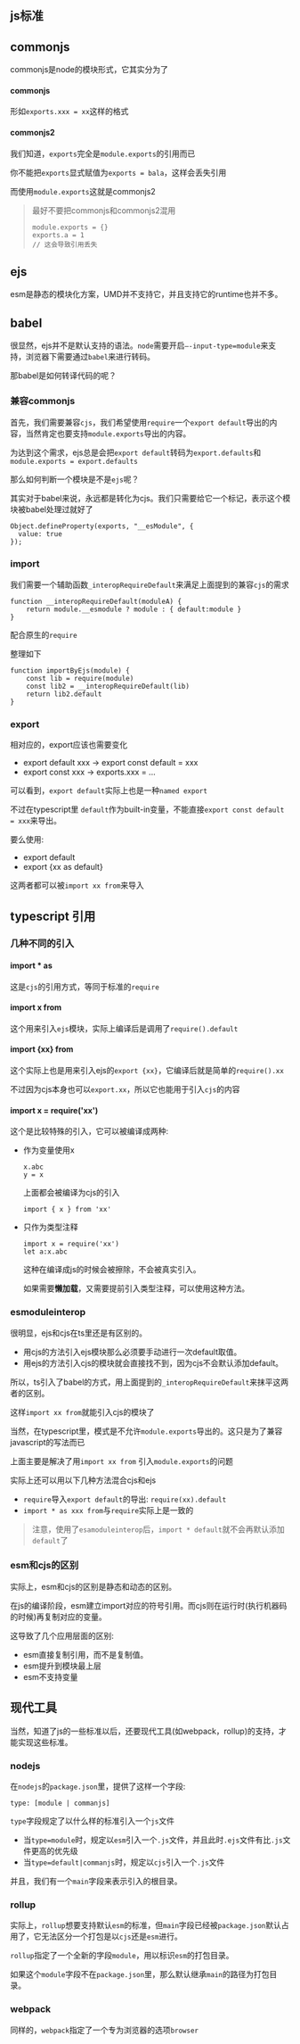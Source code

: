 ## js标准



## commonjs

commonjs是node的模块形式，它其实分为了

#### commonjs

形如`exports.xxx = xx`这样的格式

#### commonjs2

我们知道，`exports`完全是`module.exports`的引用而已

你不能把`exports`显式赋值为`exports = bala`，这样会丢失引用

而使用`module.exports`这就是commonjs2



> 最好不要把commonjs和commonjs2混用
>
> ```
> module.exports = {}
> exports.a = 1
> // 这会导致引用丢失
> ```



## ejs

esm是静态的模块化方案，UMD并不支持它，并且支持它的runtime也并不多。



## babel

很显然，ejs并不是默认支持的语法。`node`需要开启`—-input-type=module`来支持，浏览器下需要通过`babel`来进行转码。

那babel是如何转译代码的呢？



### 兼容commonjs

首先，我们需要兼容`cjs`，我们希望使用`require`一个`export default`导出的内容，当然肯定也要支持`module.exports`导出的内容。

为达到这个需求，ejs总是会把`export default`转码为`export.defaults`和`module.exports = export.defaults`

那么如何判断一个模块是不是`ejs`呢？

其实对于babel来说，永远都是转化为cjs。我们只需要给它一个标记，表示这个模块被babel处理过就好了

```
Object.defineProperty(exports, "__esModule", {
  value: true
});
```



### import

我们需要一个辅助函数`_interopRequireDefault`来满足上面提到的兼容`cjs`的需求

```
function __interopRequireDefault(moduleA) {
	return module.__esmodule ? module : { default:module }
}
```

配合原生的`require`

整理如下

```
function importByEjs(module) {
	const lib = require(module)
	const lib2 = __interopRequireDefault(lib)
	return lib2.default
}
```



### export

相对应的，export应该也需要变化

+ export default xxx -> export const default = xxx
+ export const xxx -> exports.xxx = ...

可以看到，`export default`实际上也是一种`named export`

不过在typescript里  `default`作为built-in变量，不能直接`export const default = xxx`来导出。

要么使用:

+ export default
+ export {xx as default}

这两者都可以被`import xx from`来导入

## typescript 引用



### 几种不同的引入

#### import * as

这是`cjs`的引用方式，等同于标准的`require`

#### import x from 

这个用来引入`ejs`模块，实际上编译后是调用了`require().default`

#### import {xx} from 

这个实际上也是用来引入ejs的`export {xx}`，它编译后就是简单的`require().xx`

不过因为cjs本身也可以`export.xx`，所以它也能用于引入`cjs`的内容

#### import x = require('xx')

这个是比较特殊的引入，它可以被编译成两种:

+ 作为变量使用x

  ```
  x.abc
  y = x
  ```

  上面都会被编译为cjs的引入

  ```
  import { x } from 'xx'
  ```

+ 只作为类型注释

  ```
  import x = require('xx')
  let a:x.abc
  ```

  这种在编译成js的时候会被擦除，不会被真实引入。

  如果需要<b>懒加载</b>，又需要提前引入类型注释，可以使用这种方法。

### esmoduleinterop

很明显，ejs和cjs在ts里还是有区别的。

+ 用cjs的方法引入ejs模块那么必须要手动进行一次default取值。
+ 用ejs的方法引入cjs的模块就会直接找不到，因为cjs不会默认添加default。

所以，ts引入了babel的方式，用上面提到的`_interopRequireDefault`来抹平这两者的区别。

这样`import xx from`就能引入cjs的模块了

当然，在typescript里，模式是不允许`module.exports`导出的。这只是为了兼容javascript的写法而已



上面主要是解决了用`import xx from` 引入`module.exports`的问题

实际上还可以用以下几种方法混合cjs和ejs

+ `require`导入`export default`的导出: `require(xx).default`
+ `import * as xxx from`与`require`实际上是一致的



> 注意，使用了`esamoduleinterop`后，`import * default`就不会再默认添加`default`了



### esm和cjs的区别

实际上，esm和cjs的区别是静态和动态的区别。

在js的编译阶段，esm建立import对应的符号引用。而cjs则在运行时(执行机器码的时候)再复制对应的变量。

这导致了几个应用层面的区别:

+ esm直接复制引用，而不是复制值。
+ esm提升到模块最上层
+ esm不支持变量

## 现代工具

当然，知道了js的一些标准以后，还要现代工具(如webpack，rollup)的支持，才能实现这些标准。

### nodejs

在`nodejs`的`package.json`里，提供了这样一个字段:

```
type: [module | commanjs]
```

`type`字段规定了以什么样的标准引入一个`js`文件

+ 当`type=module`时，规定以`esm`引入一个`.js`文件，并且此时`.ejs`文件有比`.js`文件更高的优先级
+ 当`type=default|commanjs`时，规定以`cjs`引入一个`.js`文件

并且，我们有一个`main`字段来表示引入的根目录。

### rollup

实际上，`rollup`想要支持默认`esm`的标准，但`main`字段已经被`package.json`默认占用了，它无法区分一个打包是以`cjs`还是`esm`进行。

`rollup`指定了一个全新的字段`module`，用以标识`esm`的打包目录。

如果这个`module`字段不在`package.json`里，那么默认继承`main`的路径为打包目录。

### webpack

同样的，`webpack`指定了一个专为浏览器的选项`browser`



